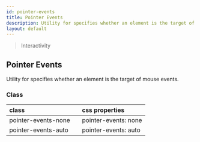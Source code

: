 ```yaml
---
id: pointer-events
title: Pointer Events
description: Utility for specifies whether an element is the target of mouse events.
layout: default
---
```


> Interactivity

## Pointer Events

Utility for specifies whether an element is the target of mouse events.

### Class

| <span class="px-3 py-1 text-white bg-charcoal-100 rounded-full">class</span> | | <span class="px-3 py-1 text-white bg-charcoal-100 rounded-full">css properties</span> |
|:--|:--|:--|
| pointer-events-none |  | pointer-events: none |
| pointer-events-auto |  | pointer-events: auto |


